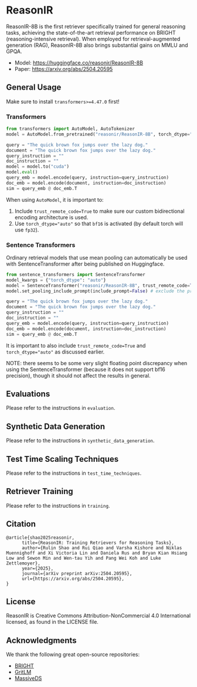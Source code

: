 # ReasonIR

ReasonIR-8B is the first retriever specifically trained for general reasoning tasks, achieving the state-of-the-art retrieval performance on BRIGHT (reasoning-intensive retrieval). 
When employed for retrieval-augmented generation (RAG), ReasonIR-8B also brings substantial gains on MMLU and GPQA.

- Model: https://huggingface.co/reasonir/ReasonIR-8B 
- Paper: https://arxiv.org/abs/2504.20595

## General Usage
Make sure to install `transformers>=4.47.0` first!

### Transformers

```python
from transformers import AutoModel, AutoTokenizer
model = AutoModel.from_pretrained("reasonir/ReasonIR-8B", torch_dtype="auto", trust_remote_code=True)

query = "The quick brown fox jumps over the lazy dog."
document = "The quick brown fox jumps over the lazy dog."
query_instruction = ""
doc_instruction = ""
model = model.to("cuda")
model.eval()
query_emb = model.encode(query, instruction=query_instruction)
doc_emb = model.encode(document, instruction=doc_instruction)
sim = query_emb @ doc_emb.T
```

When using `AutoModel`, it is important to: 

1. Include `trust_remote_code=True` to make sure our custom bidirectional encoding architecture is used.
2. Use `torch_dtype="auto"` so that `bf16` is activated (by default torch will use `fp32`).

### Sentence Transformers

Ordinary retrieval models that use mean pooling can automatically be used with SentenceTransformer after being published on Huggingface. 

```python
from sentence_transformers import SentenceTransformer
model_kwargs = {"torch_dtype": "auto"}
model = SentenceTransformer("reasonir/ReasonIR-8B", trust_remote_code=True, model_kwargs=model_kwargs)
model.set_pooling_include_prompt(include_prompt=False) # exclude the prompt during pooling

query = "The quick brown fox jumps over the lazy dog."
document = "The quick brown fox jumps over the lazy dog."
query_instruction = ""
doc_instruction = ""
query_emb = model.encode(query, instruction=query_instruction)
doc_emb = model.encode(document, instruction=doc_instruction)
sim = query_emb @ doc_emb.T
```

It is important to also include `trust_remote_code=True` and `torch_dtype="auto"` as discussed earlier. 

NOTE: there seems to be some very slight floating point discrepancy when using the SentenceTransformer (because it does not support bf16 precision), though it should not affect the results in general.

## Evaluations
Please refer to the instructions in `evaluation`.

## Synthetic Data Generation
Please refer to the instructions in `synthetic_data_generation`.

## Test Time Scaling Techniques
Please refer to the instructions in `test_time_techniques`.

## Retriever Training
Please refer to the instructions in `training`.

## Citation
```
@article{shao2025reasonir,
      title={ReasonIR: Training Retrievers for Reasoning Tasks}, 
      author={Rulin Shao and Rui Qiao and Varsha Kishore and Niklas Muennighoff and Xi Victoria Lin and Daniela Rus and Bryan Kian Hsiang Low and Sewon Min and Wen-tau Yih and Pang Wei Koh and Luke Zettlemoyer},
      year={2025},
      journal={arXiv preprint arXiv:2504.20595},
      url={https://arxiv.org/abs/2504.20595}, 
}
```

## License
ReasonIR is Creative Commons Attribution-NonCommercial 4.0 International licensed, as found in the LICENSE file.

## Acknowledgments
We thank the following great open-source repositories:
- [BRIGHT](https://github.com/xlang-ai/BRIGHT)
- [GritLM](https://github.com/ContextualAI/gritlm)
- [MassiveDS](https://github.com/RulinShao/retrieval-scaling)
